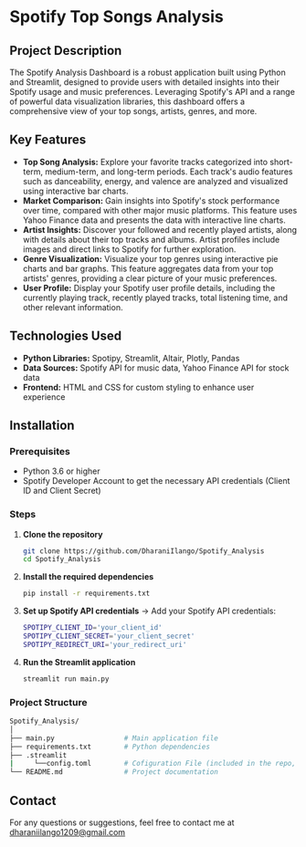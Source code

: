 # Spotify Top Songs Analysis

## Project Description
The Spotify Analysis Dashboard is a robust application built using Python and Streamlit, designed to provide users with detailed insights into their Spotify usage and music preferences. Leveraging Spotify's API and a range of powerful data visualization libraries, this dashboard offers a comprehensive view of your top songs, artists, genres, and more.

## Key Features

- **Top Song Analysis:** Explore your favorite tracks categorized into short-term, medium-term, and long-term periods. Each track's audio features such as danceability, energy, and valence are analyzed and visualized using interactive bar charts.
- **Market Comparison:** Gain insights into Spotify's stock performance over time, compared with other major music platforms. This feature uses Yahoo Finance data and presents the data with interactive line charts.
- **Artist Insights:** Discover your followed and recently played artists, along with details about their top tracks and albums. Artist profiles include images and direct links to Spotify for further exploration.
- **Genre Visualization:** Visualize your top genres using interactive pie charts and bar graphs. This feature aggregates data from your top artists' genres, providing a clear picture of your music preferences.
- **User Profile:** Display your Spotify user profile details, including the currently playing track, recently played tracks, total listening time, and other relevant information.

## Technologies Used

- **Python Libraries:** Spotipy, Streamlit, Altair, Plotly, Pandas
- **Data Sources:** Spotify API for music data, Yahoo Finance API for stock data
- **Frontend:** HTML and CSS for custom styling to enhance user experience

## Installation

### Prerequisites
- Python 3.6 or higher
- Spotify Developer Account to get the necessary API credentials (Client ID and Client Secret)

### Steps
1. **Clone the repository**
   ```sh
   git clone https://github.com/DharaniIlango/Spotify_Analysis
   cd Spotify_Analysis
   ```
2. **Install the required dependencies**
   ```sh
   pip install -r requirements.txt
   ```
3. **Set up Spotify API credentials**
   -> Add your Spotify API credentials:
   ```sh
   SPOTIPY_CLIENT_ID='your_client_id'
   SPOTIPY_CLIENT_SECRET='your_client_secret'
   SPOTIPY_REDIRECT_URI='your_redirect_uri'
   ```
4. **Run the Streamlit application**
   ```sh
   streamlit run main.py
   ```
   
### Project Structure
```sh
Spotify_Analysis/
│
├── main.py                 # Main application file
├── requirements.txt        # Python dependencies
├── .streamlit
|     └──config.toml        # Cofiguration File (included in the repo, needs to be initialized)
└── README.md               # Project documentation
```

## Contact
For any questions or suggestions, feel free to contact me at dharaniilango1209@gmail.com
